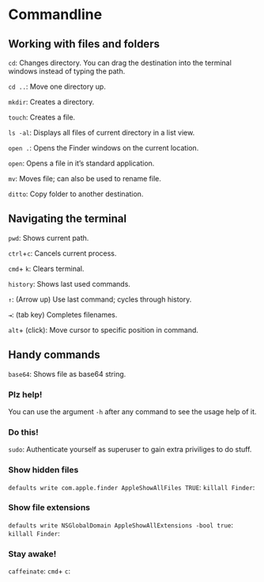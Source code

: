 # Commandline

## Working with files and folders


`cd`: Changes directory. You can drag the destination into the terminal windows instead of typing the path.

`cd ..`: Move one directory up.

`mkdir`: Creates a directory.

`touch`: Creates a file.

`ls -al`: Displays all files of current directory in a list view.

`open .`: Opens the Finder windows on the current location.

`open`: Opens a file in it’s standard application.

`mv`: Moves file; can also be used to rename file.

`ditto`: Copy folder to another destination.

## Navigating the terminal

`pwd`: Shows current path.

`ctrl`+`c`: Cancels current process.

`cmd`+ `k`: Clears terminal.

`history`: Shows last used commands.

`↑`: (Arrow up) Use last command; cycles through history.

`⇥`: (tab key) Completes filenames.

`alt`+ (click): Move cursor to specific position in command.


## Handy commands

`base64`: Shows file as base64 string.

### Plz help!
You can use the argument `-h` after any command to see the usage help of it.

### Do this!
`sudo`: Authenticate yourself as superuser to gain extra priviliges to do stuff.

### Show hidden files
`defaults write com.apple.finder AppleShowAllFiles TRUE`:
`killall Finder`:

### Show file extensions
`defaults write NSGlobalDomain AppleShowAllExtensions -bool true`:
`killall Finder`:

### Stay awake!
`caffeinate`:
`cmd`+ `c`:
